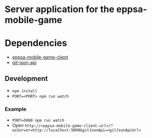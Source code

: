 # Server application for the eppsa-mobile-game

# Dependencies
  * [eppsa-mobile-game-client](https://github.com/j-era/eppsa-mobile-game-client/)
  * [git-json-api](https://github.com/artcom/git-json-api)

## Development

* `npm install`
* `PORT=<PORT> npm run watch`

### Example

* `PORT=5000 npm run watch`
* Open `http://<eppsa-mobile-game-client-url>/?wsServer=http://localhost:5000&gitJsonApi=<gitJsonApiUrl>`
